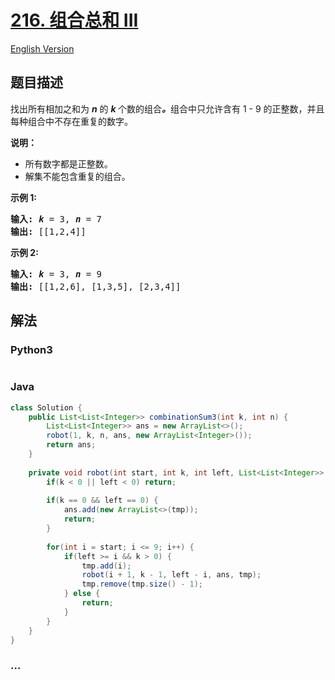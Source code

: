 # [216. 组合总和 III](https://leetcode-cn.com/problems/combination-sum-iii)

[English Version](/solution/0200-0299/0216.Combination%20Sum%20III/README_EN.md)

## 题目描述

<!-- 这里写题目描述 -->
<p>找出所有相加之和为&nbsp;<em><strong>n</strong> </em>的&nbsp;<strong><em>k&nbsp;</em></strong>个数的组合<strong><em>。</em></strong>组合中只允许含有 1 -&nbsp;9 的正整数，并且每种组合中不存在重复的数字。</p>

<p><strong>说明：</strong></p>

<ul>
	<li>所有数字都是正整数。</li>
	<li>解集不能包含重复的组合。&nbsp;</li>
</ul>

<p><strong>示例 1:</strong></p>

<pre><strong>输入:</strong> <em><strong>k</strong></em> = 3, <em><strong>n</strong></em> = 7
<strong>输出:</strong> [[1,2,4]]
</pre>

<p><strong>示例 2:</strong></p>

<pre><strong>输入:</strong> <em><strong>k</strong></em> = 3, <em><strong>n</strong></em> = 9
<strong>输出:</strong> [[1,2,6], [1,3,5], [2,3,4]]
</pre>

## 解法

<!-- 这里可写通用的实现逻辑 -->

<!-- tabs:start -->

### **Python3**

<!-- 这里可写当前语言的特殊实现逻辑 -->

```python

```

### **Java**

<!-- 这里可写当前语言的特殊实现逻辑 -->

```java
class Solution {
    public List<List<Integer>> combinationSum3(int k, int n) {
        List<List<Integer>> ans = new ArrayList<>();        
        robot(1, k, n, ans, new ArrayList<Integer>());
        return ans;
    }
    
    private void robot(int start, int k, int left, List<List<Integer>> ans, List<Integer> tmp) {
        if(k < 0 || left < 0) return;
        
        if(k == 0 && left == 0) {
            ans.add(new ArrayList<>(tmp));
            return;
        }
        
        for(int i = start; i <= 9; i++) {
            if(left >= i && k > 0) {
                tmp.add(i);
                robot(i + 1, k - 1, left - i, ans, tmp);
                tmp.remove(tmp.size() - 1);
            } else {
                return;
            }
        }
    }
}
```

### **...**

```

```

<!-- tabs:end -->

